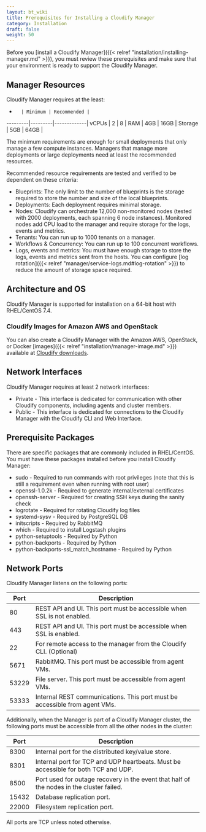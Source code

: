 ```yaml
---
layout: bt_wiki
title: Prerequisites for Installing a Cloudify Manager
category: Installation
draft: false
weight: 50
---
```

Before you [install a Cloudify Manager]({{< relref "installation/installing-manager.md" >}}), you must review these prerequisites and make sure that your environment is ready to support the Cloudify Manager.

## Manager Resources

Cloudify Manager requires at the least:

 -       | Minimum | Recommended |
---------|---------|-------------|
 vCPUs   | 2       | 8           |
 RAM     | 4GB     | 16GB        |
 Storage | 5GB     | 64GB        |

The minimum requirements are enough for small deployments that only manage a few compute instances. Managers that manage more deployments or large deployments need at least the recommended resources.

Recommended resource requirements are tested and verified to be dependent on these criteria:

* Blueprints: The only limit to the number of blueprints is the storage required to store the number and size of the local blueprints.
* Deployments: Each deployment requires minimal storage.
* Nodes: Cloudify can orchestrate 12,000 non-monitored nodes (tested with 2000 deployments, each spanning 6 node instances). Monitored nodes add CPU load to the manager and require storage for the logs, events and metrics.
* Tenants: You can run up to 1000 tenants on a manager.
* Workflows & Concurrency: You can run up to 100 concurrent workflows.
* Logs, events and metrics: You must have enough storage to store the logs, events and metrics sent from the hosts. You can configure [log rotation]({{< relref "manager/service-logs.md#log-rotation" >}}) to reduce the amount of storage space required.

## Architecture and OS

Cloudify Manager is supported for installation on a 64-bit host with RHEL/CentOS 7.4.

### Cloudify Images for Amazon AWS and OpenStack
You can also create a Cloudify Manager with the Amazon AWS, OpenStack, or Docker [images]({{< relref "installation/manager-image.md" >}}) available at [Cloudify downloads]( https://cloudify.co/download/ ).

## Network Interfaces

Cloudify Manager requires at least 2 network interfaces:

* Private - This interface is dedicated for communication with other Cloudify components, including agents and cluster members.
* Public - This interface is dedicated for connections to the Cloudify Manager with the Cloudify CLI and Web Interface.

## Prerequisite Packages

There are specific packages that are commonly included in RHEL/CentOS. You must have these packages installed before you install Cloudify Manager:

* sudo - Required to run commands with root privileges (note that this is still a requirement even when running with root user)
* openssl-1.0.2k - Required to generate internal/external certificates
* openssh-server - Required for creating SSH keys during the sanity check
* logrotate - Required for rotating Cloudify log files
* systemd-sysv - Required by PostgreSQL DB
* initscripts - Required by RabbitMQ
* which - Required to install Logstash plugins
* python-setuptools - Required by Python
* python-backports - Required by Python
* python-backports-ssl_match_hostname - Required by Python

## Network Ports

Cloudify Manager listens on the following ports:

 Port   | Description
--------|--------------
 80     | REST API and UI. This port must be accessible when SSL is not enabled.
 443    | REST API and UI. This port must be accessible when SSL is enabled.
 22     | For remote access to the manager from the Cloudify CLI. (Optional)
 5671   | RabbitMQ. This port must be accessible from agent VMs.
 53229  | File server. This port must be accessible from agent VMs.
 53333  | Internal REST communications. This port must be accessible from agent VMs.

Additionally, when the Manager is part of a Cloudify Manager cluster, the following ports must be accessible from all the other nodes in the cluster:

 Port   | Description
 -------|--------------
 8300   | Internal port for the distributed key/value store.
 8301   | Internal port for TCP and UDP heartbeats. Must be accessible for both TCP and UDP.
 8500   | Port used for outage recovery in the event that half of the nodes in the cluster failed.
 15432  | Database replication port.
 22000  | Filesystem replication port.

All ports are TCP unless noted otherwise.
